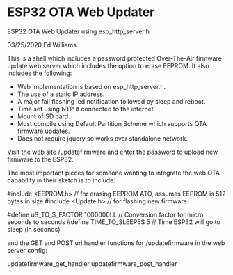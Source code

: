 # ESP32 OTA Web Updater

ESP32 OTA Web Updater using esp_http_server.h

03/25/2020 Ed Williams 

This is a shell which includes a password protected Over-The-Air firmware update 
web server which includes the option to erase EEPROM. It also includes the following:

  - Web implementation is based on esp_http_server.h.
  - The use of a static IP address.
  - A major fail flashing led notification followed by sleep and reboot.
  - Time set using NTP if connected to the internet.
  - Mount of SD card.
  - Must compile using Default Partition Scheme which supports OTA firmware updates.
  - Does not require jquery so works over standalone network.

Visit the web site <IP>/updatefirmware and enter the password to upload new firmware 
to the ESP32. 

The most important pieces for someone wanting to integrate the web OTA capability in
their sketch is to include:

 #include <EEPROM.h>  // for erasing EEPROM ATO, assumes EEPROM is 512 bytes in size
 #include <Update.h>  // for flashing new firmware

 #define uS_TO_S_FACTOR 1000000LL  // Conversion factor for micro seconds to seconds
 #define TIME_TO_SLEEP5S  5        // Time ESP32 will go to sleep (in seconds)

and the GET and POST uri handler functions for /updatefirmware in the web server config:

 updatefirmware_get_handler
 updatefirmware_post_handler

